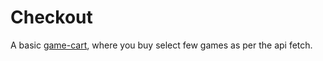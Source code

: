 # Checkout

A basic [game-cart](https://vivs-checkout.netlify.app/), where you buy select few games as per the api fetch.
